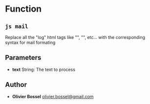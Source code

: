 
# Function


## ```js mail ```


Replace all the "log" html tags like "<red>", "<bold>", etc... with the corresponding syntax for mail formating

## Parameters

- **text**  String: The text to process




## Author
- **Olivier Bossel** <a href="mailto:olivier.bossel@gmail.com">olivier.bossel@gmail.com</a> 



